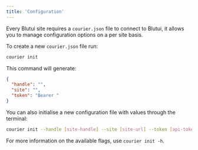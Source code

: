 ```yaml
---
title: 'Configuration'
---
```


Every Blutui site requires a `courier.json` file to connect to Blutui, it allows you to manage configuration options on a per site basis.

To create a new `courier.json` file run:

```bash
courier init
```

This command will generate:

```json
{
  "handle": "",
  "site": "",
  "token": "Bearer "
}
```

You can also initialise a new configuration file with values through the terminal:

```bash
courier init --handle [site-handle] --site [site-url] --token [api-token]
```

For more information on the available flags, use `courier init -h`.

